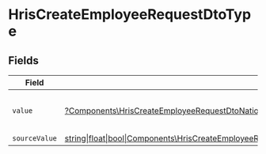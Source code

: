 # HrisCreateEmployeeRequestDtoType


## Fields

| Field                                                                                                                                                                                              | Type                                                                                                                                                                                               | Required                                                                                                                                                                                           | Description                                                                                                                                                                                        | Example                                                                                                                                                                                            |
| -------------------------------------------------------------------------------------------------------------------------------------------------------------------------------------------------- | -------------------------------------------------------------------------------------------------------------------------------------------------------------------------------------------------- | -------------------------------------------------------------------------------------------------------------------------------------------------------------------------------------------------- | -------------------------------------------------------------------------------------------------------------------------------------------------------------------------------------------------- | -------------------------------------------------------------------------------------------------------------------------------------------------------------------------------------------------- |
| `value`                                                                                                                                                                                            | [?Components\HrisCreateEmployeeRequestDtoNationalIdentityNumberValue](../../Models/Components/HrisCreateEmployeeRequestDtoNationalIdentityNumberValue.md)                                          | :heavy_minus_sign:                                                                                                                                                                                 | The type of the national identity number                                                                                                                                                           | ssn                                                                                                                                                                                                |
| `sourceValue`                                                                                                                                                                                      | [string\|float\|bool\|Components\HrisCreateEmployeeRequestDtoSourceValueNationalIdentityNumber4\|array\|null](../../Models/Components/HrisCreateEmployeeRequestDtoNationalIdentityNumberSourceValue.md) | :heavy_minus_sign:                                                                                                                                                                                 | N/A                                                                                                                                                                                                |                                                                                                                                                                                                    |